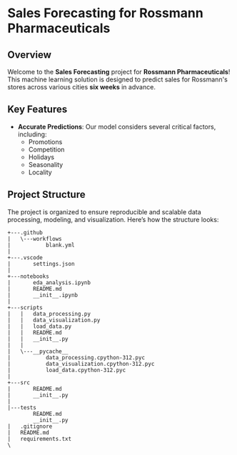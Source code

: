 # **Sales Forecasting for Rossmann Pharmaceuticals**

## **Overview**
Welcome to the **Sales Forecasting** project for **Rossmann Pharmaceuticals**! This machine learning solution is designed to predict sales for Rossmann's stores across various cities **six weeks** in advance. 

## **Key Features**
- **Accurate Predictions**: Our model considers several critical factors, including:
  - Promotions
  - Competition
  - Holidays
  - Seasonality
  - Locality

## **Project Structure**
The project is organized to ensure reproducible and scalable data processing, modeling, and visualization. Here’s how the structure looks:

```
+---.github
|   \---workflows
|           blank.yml
|                        
+---.vscode
|       settings.json
|       
+---notebooks
|       eda_analysis.ipynb
|       README.md
|       __init__.ipynb
|                         
+---scripts
|   |   data_processing.py
|   |   data_visualization.py
|   |   load_data.py
|   |   README.md
|   |   __init__.py
|   |   
|   \---__pycache__
|           data_processing.cpython-312.pyc
|           data_visualization.cpython-312.pyc
|           load_data.cpython-312.pyc
|           
+---src
|       README.md
|       __init__.py
|       
|---tests
        README.md
        __init__.py
|   .gitignore
|   README.md
|   requirements.txt
\  
```
